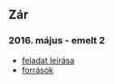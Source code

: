 Zár
---
### 2016. május - emelt 2
- [feladat leírása](https://www.oktatas.hu/bin/content/dload/erettsegi/feladatok_2016tavasz_emelt/e_infma_16maj_fl.pdf)
- [források](https://www.oktatas.hu/bin/content/dload/erettsegi/feladatok_2016tavasz_emelt/e_infmafor_16maj_fl.zip)